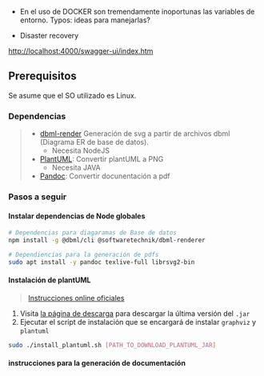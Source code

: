 - En el uso de DOCKER son tremendamente inoportunas las variables de entorno. Typos: ideas para manejarlas?
<!-- TODO -->
- Disaster recovery

<http://localhost:4000/swagger-ui/index.htm>

## Prerequisitos

Se asume que el SO utilizado es Linux.

### Dependencias

> - [dbml-render](https://github.com/softwaretechnik-berlin/dbml-renderer) Generación de svg a partir de archivos dbml (Diagrama ER de base de datos).
>   - Necesita NodeJS
> - [PlantUML](https://github.com/plantuml/plantuml): Convertir plantUML a PNG
>   - Necesita JAVA
> - [Pandoc](https://pandoc.org/): Convertir docunentación a pdf

### Pasos a seguir

#### Instalar dependencias de Node globales

```bash
# Dependencias para diagaramas de Base de datos
npm install -g @dbml/cli @softwaretechnik/dbml-renderer

# Dependiencias para la generación de pdfs
sudo apt install -y pandoc texlive-full librsvg2-bin
```

#### Instalación de plantUML

> [Instrucciones online oficiales](https://plantuml.com/es/starting)

1. Visita [la página de descarga](https://plantuml.com/es/download) para descargar la última versión del `.jar`
2. Ejecutar el script de instalación que se encargará de instalar `graphviz` y `plantuml`

```bash
sudo ./install_plantuml.sh [PATH_TO_DOWNLOAD_PLANTUML_JAR]
```

#### instrucciones para la generación de documentación
